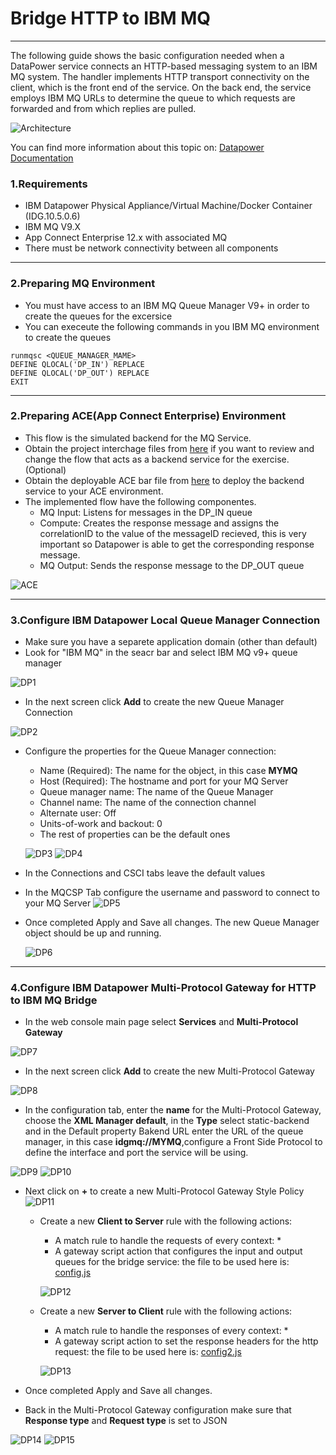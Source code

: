 


# Bridge HTTP to IBM MQ

***
The following guide shows the basic configuration needed when a DataPower service connects an HTTP-based messaging system to an IBM MQ system. The handler implements HTTP transport connectivity on the client, which is the front end of the service. On the back end, the service employs IBM MQ URLs to determine the queue to which requests are forwarded and from which replies are pulled.

![Architecture](https://github.com/fxnaranjo/datapower-mq//raw/main/images/httptomq.png "Architecture")

You can find more information about this topic on: [Datapower Documentation](https://www.ibm.com/docs/en/datapower-gateway/10.5.0?topic=mq-basic-scenarios)

### 1.Requirements
- IBM Datapower Physical Appliance/Virtual Machine/Docker Container (IDG.10.5.0.6)
- IBM MQ V9.X
- App Connect Enterprise 12.x with associated MQ
- There must be network connectivity between all components

***

### 2.Preparing MQ Environment
- You must have access to an IBM MQ Queue Manager V9+ in order to create the queues for the excersice
- You can execeute the following commands in you IBM MQ environment to create the queues
```
runmqsc <QUEUE_MANAGER_MAME>
DEFINE QLOCAL('DP_IN') REPLACE
DEFINE QLOCAL('DP_OUT') REPLACE
EXIT
```

***

### 2.Preparing ACE(App Connect Enterprise) Environment
- This flow is the simulated backend for the MQ Service.
- Obtain the project interchage files from [here](https://github.com/fxnaranjo/datapower-mq/blob/main/ace/HTTP2MQ.zip) if you want to review and change the flow that acts as a backend service for the exercise. (Optional)
- Obtain the deployable ACE bar file from [here](https://github.com/fxnaranjo/datapower-mq/blob/main/ace/Datapowerproject.generated.bar) to deploy the backend service to your ACE environment.
- The implemented flow have the following componentes.
  - MQ Input: Listens for messages in the DP_IN queue
  - Compute: Creates the response message and assigns the correlationID to the value of the messageID recieved, this is very important so Datapower is able to get the corresponding response message.
  - MQ Output: Sends the response message to the DP_OUT queue

![ACE](https://github.com/fxnaranjo/datapower-mq//raw/main/images/aceflow.png "ACE")

***

### 3.Configure IBM Datapower Local Queue Manager Connection
- Make sure you have a separete application domain (other than default)
- Look for "IBM MQ" in the seacr bar and select IBM MQ v9+ queue manager

![DP1](https://github.com/fxnaranjo/datapower-mq//raw/main/images/dp1.png "DP1")

- In the next screen click **Add** to create the new Queue Manager Connection

![DP2](https://github.com/fxnaranjo/datapower-mq//raw/main/images/dp2.png "DP2")

- Configure the properties for the Queue Manager connection:
  - Name (Required): The name for the object, in this case **MYMQ**
  - Host (Required): The hostname and port for your MQ Server
  - Queue manager name: The name of the Queue Manager
  - Channel name: The name of the connection channel
  - Alternate user: Off
  - Units-of-work and backout: 0
  - The rest of properties can be the default ones
  
  ![DP3](https://github.com/fxnaranjo/datapower-mq//raw/main/images/dp3.png "DP3")
  ![DP4](https://github.com/fxnaranjo/datapower-mq//raw/main/images/dp4.png "DP4")

- In the Connections and CSCI tabs leave the default values
- In the MQCSP Tab configure the username and password to connect to your MQ Server
  ![DP5](https://github.com/fxnaranjo/datapower-mq//raw/main/images/dp5.png "DP5")

- Once completed Apply and Save all changes. The new Queue Manager object should be up and running.

  ![DP6](https://github.com/fxnaranjo/datapower-mq//raw/main/images/dp6.png "DP6")

***

### 4.Configure IBM Datapower Multi-Protocol Gateway for HTTP to IBM MQ Bridge
- In the web console main page select **Services** and **Multi-Protocol Gateway**

![DP7](https://github.com/fxnaranjo/datapower-mq//raw/main/images/dp7.png "DP7")

- In the next screen click **Add** to create the new Multi-Protocol Gateway

![DP8](https://github.com/fxnaranjo/datapower-mq//raw/main/images/dp8.png "DP8")

- In the configuration tab, enter the **name** for the Multi-Protocol Gateway, choose the **XML Manager default**, in the **Type** select static-backend and in the Default property Bakend URL enter the URL of the queue manager, in this case **idgmq://MYMQ**,configure a Front Side Protocol to define the interface and port the service will be using.

![DP9](https://github.com/fxnaranjo/datapower-mq//raw/main/images/dp9.png "DP9")
![DP10](https://github.com/fxnaranjo/datapower-mq//raw/main/images/dp10.png "DP10")

- Next click on **+** to create a new Multi-Protocol Gateway Style Policy
![DP11](https://github.com/fxnaranjo/datapower-mq//raw/main/images/dp11.png "DP11")

  - Create a new **Client to Server** rule with the following actions:
    - A match rule to handle the requests of every context: *
    - A gateway script action that configures the input and output queues for the bridge service: the file to be used here is: [config.js](https://github.com/fxnaranjo/datapower-mq/blob/main/datapower/config.js)

    ![DP12](https://github.com/fxnaranjo/datapower-mq//raw/main/images/dp12.png "DP12")

  - Create a new **Server to Client** rule with the following actions:
    - A match rule to handle the responses of every context: *
    - A gateway script action to set the response headers for the http request: the file to be used here is: [config2.js](https://github.com/fxnaranjo/datapower-mq/blob/main/datapower/config2.js)

    ![DP13](https://github.com/fxnaranjo/datapower-mq//raw/main/images/dp13.png "DP13")

- Once completed Apply and Save all changes.

- Back in the Multi-Protocol Gateway configuration make sure that **Response type** and **Request type** is set to JSON

![DP14](https://github.com/fxnaranjo/datapower-mq//raw/main/images/dp14.png "DP14")
![DP15](https://github.com/fxnaranjo/datapower-mq//raw/main/images/dp15.png "DP15")


